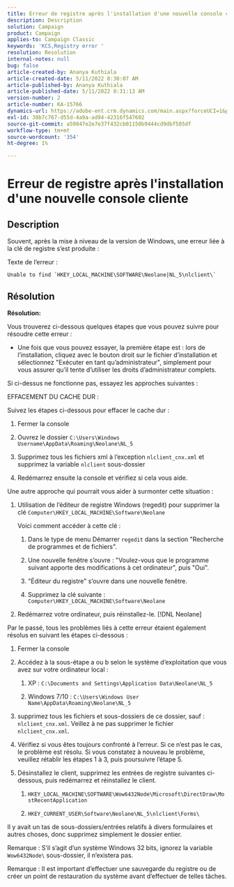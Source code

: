 ```yaml
---
title: Erreur de registre après l'installation d'une nouvelle console cliente
description: Description
solution: Campaign
product: Campaign
applies-to: Campaign Classic
keywords: 'KCS,Registry error '
resolution: Resolution
internal-notes: null
bug: false
article-created-by: Ananya Kuthiala
article-created-date: 5/11/2022 8:30:07 AM
article-published-by: Ananya Kuthiala
article-published-date: 5/11/2022 8:31:13 AM
version-number: 2
article-number: KA-15766
dynamics-url: https://adobe-ent.crm.dynamics.com/main.aspx?forceUCI=1&pagetype=entityrecord&etn=knowledgearticle&id=e321c08f-04d1-ec11-a7b5-0022480a8e40
exl-id: 38b7c767-d55d-4a9a-ad94-42316f547602
source-git-commit: a59847e2e7e37f432cb01150b9444cd9dbf585df
workflow-type: tm+mt
source-wordcount: '354'
ht-degree: 1%

---
```


# Erreur de registre après l&#39;installation d&#39;une nouvelle console cliente

## Description

Souvent, après la mise à niveau de la version de Windows, une erreur liée à la clé de registre s’est produite :

Texte de l’erreur :

```
Unable to find `HKEY_LOCAL_MACHINE\SOFTWARE\Neolane|NL_5\nlclient\`
```

## Résolution

<b>Résolution:</b>

Vous trouverez ci-dessous quelques étapes que vous pouvez suivre pour résoudre cette erreur :

- Une fois que vous pouvez essayer, la première étape est : lors de l’installation, cliquez avec le bouton droit sur le fichier d’installation et sélectionnez &quot;Exécuter en tant qu’administrateur&quot;, simplement pour vous assurer qu’il tente d’utiliser les droits d’administrateur complets.

Si ci-dessus ne fonctionne pas, essayez les approches suivantes :

EFFACEMENT DU CACHE DUR :

Suivez les étapes ci-dessous pour effacer le cache dur :

1. Fermer la console

1. Ouvrez le dossier `C:\Users\Windows Username\AppData\Roaming\Neolane\NL_5`

1. Supprimez tous les fichiers xml à l’exception `nlclient_cnx.xml` et supprimez la variable `nlclient` sous-dossier

1. Redémarrez ensuite la console et vérifiez si cela vous aide.

Une autre approche qui pourrait vous aider à surmonter cette situation :

1. Utilisation de l’éditeur de registre Windows (regedit) pour supprimer la clé `Computer\HKEY_LOCAL_MACHINE\Software\Neolane`

   Voici comment accéder à cette clé :

   1. Dans le type de menu Démarrer `regedit` dans la section &quot;Recherche de programmes et de fichiers&quot;.

   1. Une nouvelle fenêtre s’ouvre : &quot;Voulez-vous que le programme suivant apporte des modifications à cet ordinateur&quot;, puis &quot;Oui&quot;.

   1. &quot;Éditeur du registre&quot; s’ouvre dans une nouvelle fenêtre.

   1. Supprimez la clé suivante : `Computer\HKEY_LOCAL_MACHINE\Software\Neolane`

1. Redémarrez votre ordinateur, puis réinstallez-le. [!DNL Neolane]

Par le passé, tous les problèmes liés à cette erreur étaient également résolus en suivant les étapes ci-dessous :

1. Fermer la console

1. Accédez à la sous-étape a ou b selon le système d’exploitation que vous avez sur votre ordinateur local :

   1. XP : `C:\Documents and Settings\Application Data\Neolane\NL_5`

   1. Windows 7/10 : `C:\Users\Windows User Name\AppData\Roaming\Neolane\NL_5`

1. supprimez tous les fichiers et sous-dossiers de ce dossier, sauf :  `nlclient_cnx.xml`. Veillez à ne pas supprimer le fichier `nlclient_cnx.xml`.

1. Vérifiez si vous êtes toujours confronté à l’erreur. Si ce n’est pas le cas, le problème est résolu. Si vous constatez à nouveau le problème, veuillez rétablir les étapes 1 à 3, puis poursuivre l’étape 5.

1. Désinstallez le client, supprimez les entrées de registre suivantes ci-dessous, puis redémarrez et réinstallez le client.

   1. `HKEY_LOCAL_MACHINE\SOFTWARE\Wow6432Node\Microsoft\DirectDraw\MostRecentApplication`

   1. `HKEY_CURRENT_USER\Software\Neolane\NL_5\nlclient\Forms\`

Il y avait un tas de sous-dossiers/entrées relatifs à divers formulaires et autres choses, donc supprimez simplement le dossier entier.

Remarque : S’il s’agit d’un système Windows 32 bits, ignorez la variable `Wow6432Node\` sous-dossier, il n’existera pas.

Remarque : Il est important d’effectuer une sauvegarde du registre ou de créer un point de restauration du système avant d’effectuer de telles tâches.
